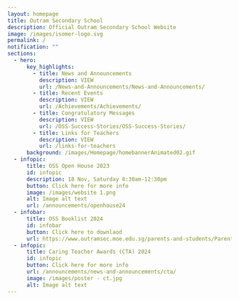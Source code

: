 ```yaml
---
layout: homepage
title: Outram Secondary School
description: Official Outram Secondary School Website
image: /images/isomer-logo.svg
permalink: /
notification: ""
sections:
  - hero:
      key_highlights:
        - title: News and Announcements
          description: VIEW
          url: /News-and-Announcements/News-and-Announcements/
        - title: Recent Events
          description: VIEW
          url: /Achievements/Achievements/
        - title: Congratulatory Messages
          description: VIEW
          url: /OSS-Success-Stories/OSS-Success-Stories/
        - title: Links for Teachers
          description: VIEW
          url: /links-for-teachers
      background: /images/Homepage/homebannerAnimated02.gif
  - infopic:
      title: OSS Open House 2023
      id: infopic
      description: 18 Nov, Saturday 8:30am-12:30pm
      button: Click here for more info
      image: /images/website 1.png
      alt: Image alt text
      url: /announcements/openhouse24
  - infobar:
      title: OSS Booklist 2024
      id: infobar
      button: Click here to downlaod
      url: https://www.outramsec.moe.edu.sg/parents-and-students/Parents/
  - infopic:
      title: Caring Teacher Awards (CTA) 2024
      id: infopic
      button: Click here for more info
      url: /announcements/news-and-announcements/cta/
      image: /images/poster - ct.jpg
      alt: Image alt text
---
```

